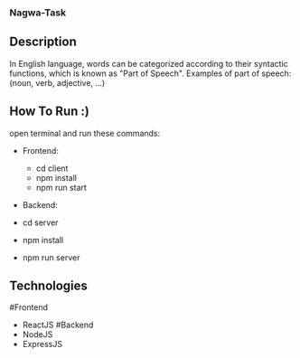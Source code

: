 ### Nagwa-Task

## Description
In English language, words can be categorized according to their syntactic functions, which is known as "Part of Speech".
Examples of part of speech: (noun, verb, adjective, ...)

## How To Run :)
 open terminal and run these commands:
  - Frontend:
    - cd client
    - npm install
    - npm run start

  - Backend:
   - cd server
   - npm install
   - npm run server

## Technologies
 #Frontend
   - ReactJS
 #Backend
   - NodeJS
   - ExpressJS

